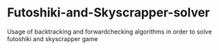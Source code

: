 # Futoshiki-and-Skyscrapper-solver
Usage of backtracking and forwardchecking algorithms in order to solve futoshiki and skyscrapper game
